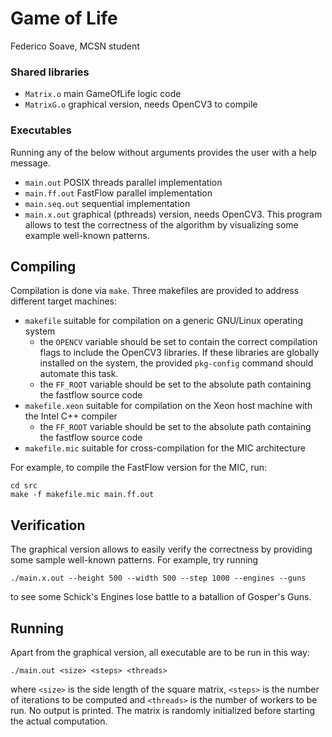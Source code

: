 Game of Life
========================

Federico Soave, MCSN student

### Shared libraries
- `Matrix.o` main GameOfLife logic code
- `MatrixG.o` graphical version, needs OpenCV3 to compile

### Executables
Running any of the below without arguments provides the user with a help message.
- `main.out`     POSIX threads parallel implementation
- `main.ff.out`  FastFlow parallel implementation
- `main.seq.out` sequential implementation
- `main.x.out`   graphical (pthreads) version, needs OpenCV3.
	This program allows to test the correctness of the algorithm by visualizing
	some example well-known patterns.


Compiling
-------------------------

Compilation is done via `make`. Three makefiles are provided to address different target machines:

- `makefile` suitable for compilation on a generic GNU/Linux operating system
	- the `OPENCV` variable should be set to contain the correct compilation flags to include the OpenCV3 libraries.
		If these libraries are globally installed on the system, the provided `pkg-config` command should automate this task.
	- the `FF_ROOT` variable should be set to the absolute path containing the fastflow source code
- `makefile.xeon` suitable for compilation on the Xeon host machine with the Intel C++ compiler
	- the `FF_ROOT` variable should be set to the absolute path containing the fastflow source code
- `makefile.mic` suitable for cross-compilation for the MIC architecture

For example, to compile the FastFlow version for the MIC, run:

	cd src
	make -f makefile.mic main.ff.out


Verification
---------------------------

The graphical version allows to easily verify the correctness by providing some sample well-known patterns.
For example, try running

	./main.x.out --height 500 --width 500 --step 1000 --engines --guns

to see some Schick's Engines lose battle to a batallion of Gosper's Guns.


Running
----------------------------

Apart from the graphical version, all executable are to be run in this way:

	./main.out <size> <steps> <threads>

where `<size>` is the side length of the square matrix, `<steps>` is the number of iterations to be computed and `<threads>` is the number of workers to be run.
No output is printed.
The matrix is randomly initialized before starting the actual computation.